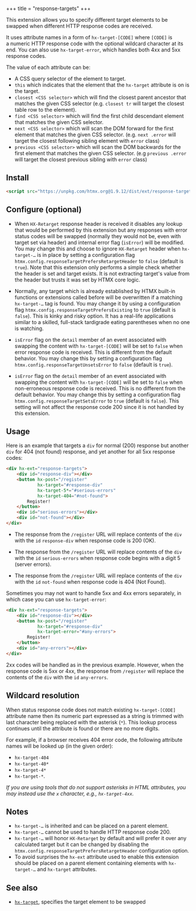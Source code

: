+++
title = "response-targets"
+++

This extension allows you to specify different target elements to be swapped when
different HTTP response codes are received.

It uses attribute names in a form of ``hx-target-[CODE]`` where `[CODE]` is a numeric
HTTP response code with the optional wildcard character at its end. You can also use
`hx-target-error`, which handles both 4xx and 5xx response codes.

The value of each attribute can be:

* A CSS query selector of the element to target.
* `this` which indicates that the element that the `hx-target` attribute is on is the target.
* `closest <CSS selector>` which will find the closest parent ancestor that matches the given CSS selector
  (e.g. `closest tr` will target the closest table row to the element).
* `find <CSS selector>` which will find the first child descendant element that matches the given CSS selector.
* `next <CSS selector>` which will scan the DOM forward for the first element that matches the given CSS selector.
  (e.g. `next .error` will target the closest following sibling element with `error` class)
* `previous <CSS selector>` which will scan the DOM backwards for the first element that matches the given CSS selector.
  (e.g `previous .error` will target the closest previous sibling with `error` class)

## Install

```html
<script src="https://unpkg.com/htmx.org@1.9.12/dist/ext/response-targets.js"></script>
```

## Configure (optional)

* When `HX-Retarget` response header is received it disables any lookup that would be
  performed by this extension but any responses with error status codes will be
  swapped (normally they would not be, even with target set via header) and internal
  error flag (`isError`) will be modified. You may change this and choose to ignore
  `HX-Retarget` header when `hx-target-…` is in place by setting a configuration flag
  `htmx.config.responseTargetPrefersRetargetHeader` to `false` (default is
  `true`). Note that this extension only performs a simple check whether the header
  is set and target exists. It is not extracting target's value from the header but
  trusts it was set by HTMX core logic.

* Normally, any target which is already established by HTMX built-in functions or
  extensions called before will be overwritten if a matching `hx-target-…` tag is
  found. You may change it by using a configuration flag
  `htmx.config.responseTargetPrefersExisting` to `true` (default is `false`). This is
  kinky and risky option. It has a real-life applications similar to a skilled,
  full-stack tardigrade eating parentheses when no one is watching.

* `isError` flag on the `detail` member of an event associated with swapping the
  content with `hx-target-[CODE]` will be set to `false` when error response code is
  received. This is different from the default behavior. You may change this by
  setting a configuration flag `htmx.config.responseTargetUnsetsError` to `false`
  (default is `true`).

* `isError` flag on the `detail` member of an event associated with swapping the
  content with `hx-target-[CODE]` will be set to `false` when non-erroneous response
  code is received. This is no different from the default behavior. You may change
  this by setting a configuration flag `htmx.config.responseTargetSetsError` to
  `true` (default is `false`). This setting will not affect the response code 200
  since it is not handled by this extension.

## Usage

Here is an example that targets a `div` for normal (200) response but another `div`
for 404 (not found) response, and yet another for all 5xx response codes:

```html
<div hx-ext="response-targets">
    <div id="response-div"></div>
    <button hx-post="/register"
            hx-target="#response-div"
            hx-target-5*="#serious-errors"
            hx-target-404="#not-found">
        Register!
    </button>
    <div id="serious-errors"></div>
    <div id="not-found"></div>
</div>
```

* The response from the `/register` URL will replace contents of the `div` with the
  `id` `response-div` when response code is 200 (OK).

* The response from the `/register` URL will replace contents of the `div` with the `id`
  `serious-errors` when response code begins with a digit 5 (server errors).

* The response from the `/register` URL will replace contents of the `div` with
  the `id` `not-found` when response code is 404 (Not Found).

Sometimes you may not want to handle 5xx and 4xx errors separately, in which case you
can use `hx-target-error`:

```html
<div hx-ext="response-targets">
    <div id="response-div"></div>
    <button hx-post="/register"
            hx-target="#response-div"
            hx-target-error="#any-errors">
        Register!
    </button>
    <div id="any-errors"></div>
</div>
```

2xx codes will be handled as in the previous example. However, when the response code is 5xx
or 4xx, the response from `/register` will replace the contents of the `div` with the `id`
`any-errors`.

## Wildcard resolution

When status response code does not match existing `hx-target-[CODE]` attribute name
then its numeric part expressed as a string is trimmed with last character being
replaced with the asterisk (`*`). This lookup process continues until the attribute
is found or there are no more digits.

For example, if a browser receives 404 error code, the following attribute names will
be looked up (in the given order):

* `hx-target-404`
* `hx-target-40*`
* `hx-target-4*`
* `hx-target-*`.


_If you are using tools that do not support asterisks in HTML attributes, you
may instead use the `x` character, e.g., `hx-target-4xx`._

## Notes

* `hx-target-…` is inherited and can be placed on a parent element.
* `hx-target-…` cannot be used to handle HTTP response code 200.
* `hx-target-…` will honor `HX-Retarget` by default and will prefer it over any
  calculated target but it can be changed by disabling the
  `htmx.config.responseTargetPrefersRetargetHeader` configuration option.
* To avoid surprises the `hx-ext` attribute used to enable this extension should be
  placed on a parent element containing elements with `hx-target-…` and `hx-target`
  attributes.

## See also

* [`hx-target`](@/attributes/hx-target.md), specifies the target element to be swapped
